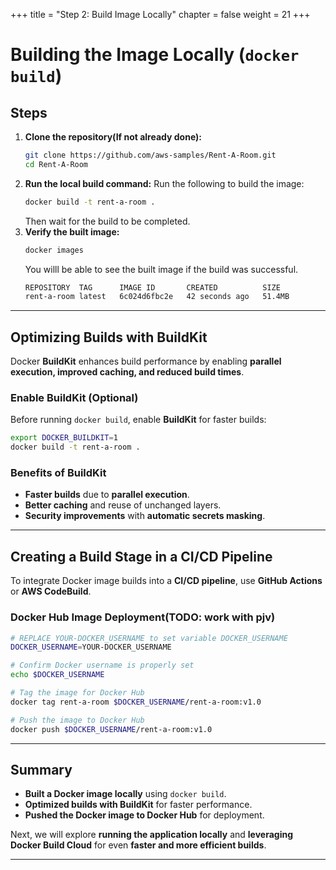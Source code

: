 +++
title = "Step 2: Build Image Locally"
chapter = false
weight = 21
+++

# **Building the Image Locally (`docker build`)**

## **Steps**

1. **Clone the repository(If not already done):**
   ```sh
   git clone https://github.com/aws-samples/Rent-A-Room.git
   cd Rent-A-Room
   ```
2. **Run the local build command:**
   Run the following to build the image:
   ```sh
   docker build -t rent-a-room .
   ```
   Then wait for the build to be completed.
3. **Verify the built image:**
   ```sh
   docker images
   ```
   You willl be able to see the built image if the build was successful.
   ```sh
   REPOSITORY  TAG      IMAGE ID       CREATED          SIZE
   rent-a-room latest   6c024d6fbc2e   42 seconds ago   51.4MB
   ```

---

## **Optimizing Builds with BuildKit**

Docker **BuildKit** enhances build performance by enabling **parallel execution, improved caching, and reduced build times**.

### **Enable BuildKit (Optional)**

Before running `docker build`, enable **BuildKit** for faster builds:

```sh
export DOCKER_BUILDKIT=1
docker build -t rent-a-room .
```

### **Benefits of BuildKit**

- **Faster builds** due to **parallel execution**.
- **Better caching** and reuse of unchanged layers.
- **Security improvements** with **automatic secrets masking**.

---

## **Creating a Build Stage in a CI/CD Pipeline**

To integrate Docker image builds into a **CI/CD pipeline**, use **GitHub Actions** or **AWS CodeBuild**.

### **Docker Hub Image Deployment(TODO: work with pjv)**

```sh
# REPLACE YOUR-DOCKER_USERNAME to set variable DOCKER_USERNAME
DOCKER_USERNAME=YOUR-DOCKER_USERNAME
```

```sh
# Confirm Docker username is properly set
echo $DOCKER_USERNAME
```

```sh
# Tag the image for Docker Hub
docker tag rent-a-room $DOCKER_USERNAME/rent-a-room:v1.0
```

```sh
# Push the image to Docker Hub
docker push $DOCKER_USERNAME/rent-a-room:v1.0
```

---

## **Summary**

- **Built a Docker image locally** using `docker build`.
- **Optimized builds with BuildKit** for faster performance.
- **Pushed the Docker image to Docker Hub** for deployment.

Next, we will explore **running the application locally** and **leveraging Docker Build Cloud** for even **faster and more efficient builds**.

---
